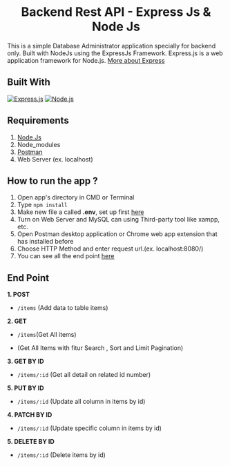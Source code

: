 <h1 align="center"> Backend Rest API - Express Js & Node Js</h1>

This is a simple Database Administrator application specially for backend only. Built with NodeJs using the ExpressJs Framework.
Express.js is a web application framework for Node.js. [More about Express](https://en.wikipedia.org/wiki/Express.js)

## Built With
[![Express.js](https://img.shields.io/badge/Express.js-4.x-orange.svg?style=rounded-square)](https://expressjs.com/en/starter/installing.html)
[![Node.js](https://img.shields.io/badge/Node.js-v.12.18.3-green.svg?style=rounded-square)](https://nodejs.org/)

## Requirements
1. <a href="https://nodejs.org/en/download/">Node Js</a>
2. Node_modules
3. <a href="https://www.getpostman.com/">Postman</a>
4. Web Server (ex. localhost)

## How to run the app ?
1. Open app's directory in CMD or Terminal
2. Type `npm install`
3. Make new file a called **.env**, set up first [here](#set-up-env-file)
4. Turn on Web Server and MySQL can using Third-party tool like xampp, etc.
6. Open Postman desktop application or Chrome web app extension that has installed before
7. Choose HTTP Method and enter request url.(ex. localhost:8080/)
8. You can see all the end point [here](#end-point)

## End Point

**1. POST**

* `/items` (Add data to table items)

**2. GET**

* `/items`(Get  All items)

* (Get All Items with fitur Search , Sort and Limit Pagination)

**3. GET BY ID**

* `/items/:id` (Get all detail on related id number)

**5. PUT BY ID**

* `/items/:id` (Update all column in items by id)
  
**4. PATCH BY ID**

* `/items/:id` (Update specific column in items by id)

**5. DELETE BY ID**

* `/items/:id` (Delete items by id)

  